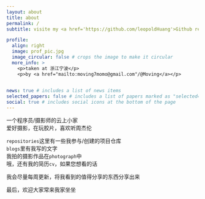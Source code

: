 ```yaml
---
layout: about
title: about
permalink: /
subtitle: visite my <a href='https://github.com/leopoldHuang'>Github repositories</a>

profile:
  align: right
  image: prof_pic.jpg
  image_circular: false # crops the image to make it circular
  more_info: >
    <p>taken at 浙江宁波</p>
    <p>by <a href="mailto:moving7momo@gmail.com"/@Moving</a></p>
    

news: true # includes a list of news items
selected_papers: false # includes a list of papers marked as "selected={true}"
social: true # includes social icons at the bottom of the page
---
```


一个程序员/摄影师的云上小家<br>
爱好摄影，在玩胶片，喜欢听周杰伦

`repositories`这里有一些我参与/创建的项目仓库<br>
`blogs`里有我写的文字<br>
我拍的摄影作品在`photograph`中<br>
哦，还有我的简历`cv`，如果您想看的话

我会尽量每周更新，将我看到的值得分享的东西分享出来

最后，欢迎大家常来我家坐坐
